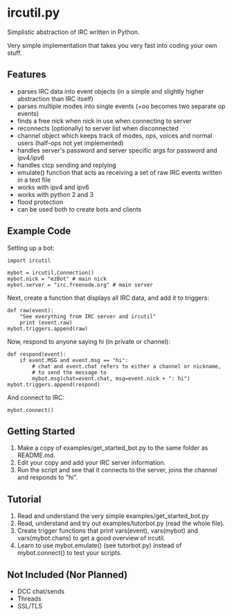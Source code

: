 # ircutil.py
Simplistic abstraction of IRC written in Python.

Very simple implementation that takes you very fast into coding your own stuff.

## Features
- parses IRC data into event objects (in a simple and slightly higher abstraction than IRC itself)
- parses multiple modes into single events (+oo becomes two separate op events)
- finds a free nick when nick in use when connecting to server
- reconnects (optionally) to server list when disconnected
- channel object which keeps track of modes, ops, voices and normal users (half-ops not yet implemented)
- handles server's password and server specific args for password and ipv4/ipv6
- handles ctcp sending and replying
- emulate() function that acts as receiving a set of raw IRC events written in a text file
- works with ipv4 and ipv6
- works with python 2 and 3
- flood protection
- can be used both to create bots and clients

## Example Code
Setting up a bot:
```
import ircutil

mybot = ircutil.Connection()
mybot.nick = "ezBot" # main nick
mybot.server = "irc.freenode.org" # main server
```
Next, create a function that displays all IRC data, and add it to triggers:
```
def raw(event):
    "See everything from IRC server and ircutil"
    print (event.raw)
mybot.triggers.append(raw)
```
Now, respond to anyone saying hi (in private or channel):
```
def respond(event):
    if event.MSG and event.msg == "hi":
        # chat and event.chat refers to either a channel or nickname,
        # to send the message to
        mybot.msg(chat=event.chat, msg=event.nick + ": hi")
mybot.triggers.append(respond)
```
And connect to IRC:
```
mybot.connect()
```


## Getting Started

1. Make a copy of examples/get_started_bot.py to the same folder as README.md.
2. Edit your copy and add your IRC server information.
3. Run the script and see that it connects to the server, joins the channel and responds to "hi".


## Tutorial

1. Read and understand the very simple examples/get_started_bot.py
2. Read, understand and try out examples/tutorbot.py (read the whole file).
3. Create trigger functions that print vars(event), vars(mybot) and vars(mybot.chans) to get a good overview of ircutil.
4. Learn to use mybot.emulate() (see tutorbot.py) instead of mybot.connect() to test your scripts.


## Not Included (Nor Planned)
- DCC chat/sends
- Threads
- SSL/TLS
